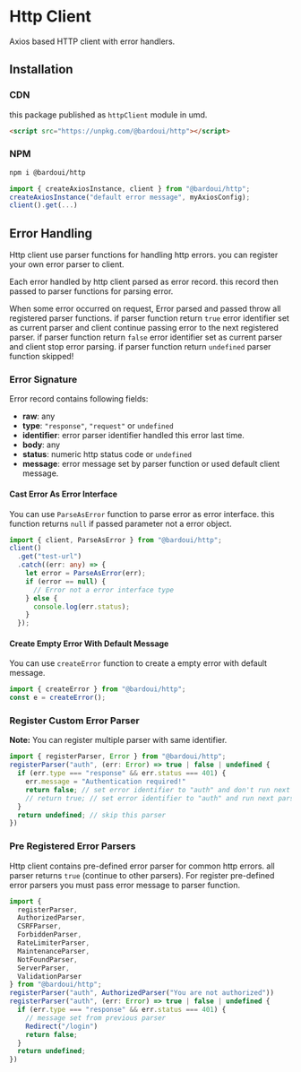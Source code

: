 # Http Client

Axios based HTTP client with error handlers.

## Installation

### CDN

this package published as `httpClient` module in umd.

```html
<script src="https://unpkg.com/@bardoui/http"></script>
```

### NPM

```bash
npm i @bardoui/http
```

```ts
import { createAxiosInstance, client } from "@bardoui/http";
createAxiosInstance("default error message", myAxiosConfig);
client().get(...)
```

## Error Handling

Http client use parser functions for handling http errors. you can register your own error parser to client.

Each error handled by http client parsed as error record. this record then passed to parser functions for parsing error.

When some error occurred on request, Error parsed and passed throw all registered parser functions. if parser function return `true` error identifier set as current parser and client continue passing error to the next registered parser. if parser function return `false` error identifier set as current parser and client stop error parsing. if parser function return `undefined` parser function skipped!

### Error Signature

Error record contains following fields:

- **raw**: any
- **type**: `"response"`, `"request"` or `undefined`
- **identifier**: error parser identifier handled this error last time.
- **body**: any
- **status**: numeric http status code or `undefined`
- **message**: error message set by parser function or used default client message.

#### Cast Error As Error Interface

You can use `ParseAsError` function to parse error as error interface. this function returns `null` if passed parameter not a error object.

```ts
import { client, ParseAsError } from "@bardoui/http";
client()
  .get("test-url")
  .catch((err: any) => {
    let error = ParseAsError(err);
    if (error == null) {
      // Error not a error interface type
    } else {
      console.log(err.status);
    }
  });
```

#### Create Empty Error With Default Message

You can use `createError` function to create a empty error with default message.

```ts
import { createError } from "@bardoui/http";
const e = createError();
```

### Register Custom Error Parser

**Note:** You can register multiple parser with same identifier.

```ts
import { registerParser, Error } from "@bardoui/http";
registerParser("auth", (err: Error) => true | false | undefined {
  if (err.type === "response" && err.status === 401) {
    err.message = "Authentication required!"
    return false; // set error identifier to "auth" and don't run next parsers
    // return true; // set error identifier to "auth" and run next parsers
  }
  return undefined; // skip this parser
})
```

### Pre Registered Error Parsers

Http client contains pre-defined error parser for common http errors. all parser returns `true` (continue to other parsers). For register pre-defined error parsers you must pass error message to parser function.

```ts
import {
  registerParser,
  AuthorizedParser,
  CSRFParser,
  ForbiddenParser,
  RateLimiterParser,
  MaintenanceParser,
  NotFoundParser,
  ServerParser,
  ValidationParser
} from "@bardoui/http";
registerParser("auth", AuthorizedParser("You are not authorized"))
registerParser("auth", (err: Error) => true | false | undefined {
  if (err.type === "response" && err.status === 401) {
    // message set from previous parser
    Redirect("/login")
    return false;
  }
  return undefined;
})
```
